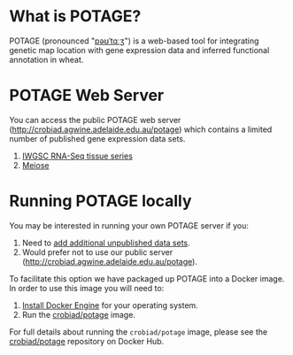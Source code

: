 # What is POTAGE?

POTAGE (pronounced "[pəʊˈtɑːʒ](http://img2.tfd.com/pron/mp3/en/UK/df/dfskskssdfd5drh7.mp3)") is a web-based tool for integrating genetic map location with gene expression data and inferred functional annotation in wheat.

# POTAGE Web Server

You can access the public POTAGE web server (http://crobiad.agwine.adelaide.edu.au/potage) which contains a limited number of published gene
expression data sets.

  1. [IWGSC RNA-Seq tissue series](https://urgi.versailles.inra.fr/files/RNASeqWheat/)
  2. [Meiose](https://www.ncbi.nlm.nih.gov/bioproject/PRJEB5029)

# Running POTAGE locally

You may be interested in running your own POTAGE server if you:

  1. Need to [add additional unpublished data sets](https://github.com/CroBiAd/potage_data/blob/master/CONTRIBUTING.md#adding-expression-data-sets).
  2. Would prefer not to use our public server (http://crobiad.agwine.adelaide.edu.au/potage).

To facilitate this option we have packaged up POTAGE into a Docker image. In order to use this image you will need to:

  1. [Install Docker Engine](https://docs.docker.com/engine/installation/) for your operating system.
  2. Run the [crobiad/potage](https://hub.docker.com/r/crobiad/potage/) image.

For full details about running the `crobiad/potage` image, please see the [crobiad/potage](https://hub.docker.com/r/crobiad/potage/) repository on Docker Hub.
